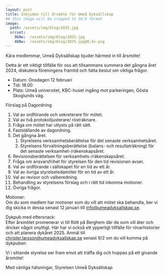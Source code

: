 ```yaml
---
layout: post
title: Inbjudan till årsmöte för Umeå Dyksällskap
## this image will be cropped to 16:9 format
image:
  path: /assets/img/blog/2025.jpg
  srcset:
    960w:  /assets/img/blog/2025.jpg
    480w:  /assets/img/blog/2025.jpg@0,5x.png
---
```


Kära medlemmar, Umeå Dyksällskap bjuder härmed in till årsmöte!

Detta är ett viktigt tillfälle för oss att tillsammans summera det gångna året 2024, diskutera föreningens framtid och fatta beslut om viktiga frågor.

* Datum: Onsdagen 12 februari
* Tid: 18.00
* Plats: Umeå universitet, KBC-huset ingång mot parkeringen, Gösta Skoglunds väg.

Förslag på Dagordning

1. Val av ordförande och sekreterare för mötet.
2. Val av två protokolljusterare/ rösträknare.
3. Fråga om mötet har utlysts på rätt sätt.
4. Fastställande av dagordning.
5. Det gångna året.
    1. Styrelsens verksamhetsberättelse för det senaste verksamhetsåret.
    2. Styrelsens förvaltningsberättelse (balans- och resultaträkning) för det senaste verksamhet-/räkenskapsåret.
6. Revisionsberättelsen för verksamhets-/räkenskapsåret.
7. Fråga om ansvarsfrihet för styrelsen för den tid revisionen avser.
8. Val av ordförande i sällskapet för en tid av ett år.
9. Val av övriga styrelseledamöter för en tid av ett år.
10. Val av revisor och valberedning.
11. Behandling av styrelsens förslag och i rätt tid inkomna motioner.
12. Övriga frågor.

Motioner:  
Om du som medlem har motioner som du vill att mötet ska behandla, ber vi dig skicka in dessa senast 12 januari till <info@umeadyksallskap.se>.

Dykpub med eftersnack:  
Efter årsmötet promenerar vi till Rött på Berghem där de som vill äter och dricker något onyttigt. Här har vi också ett ypperligt tillfälle för rövarhistorier och att planera dykåret 2025.
Anmäl till <christer.larsson@umeadyksallskap.se> senast 9/2 om du vill komma på dykpuben.

Vi i sittande styrelse ser fram emot att träffa dig och hoppas på ett givande årsmöte!

Med vänliga hälsningar, Styrelsen Umeå Dyksällskap
